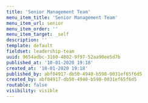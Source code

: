 ```yaml
---
title: 'Senior Management Team'
menu_item_title: 'Senior Management Team'
menu_item_url: senior
menu_item_order: ''
menu_item_target: _self
description: ''
template: default
fieldset: leadership-team
uuid: 9654adbc-3160-4802-9f97-52aa90ee5d7b
published_at: '10-01-2020 19:18'
created_at: '10-01-2020 19:18'
published_by: abf04917-db50-4940-b598-0031ef65f6d5
created_by: abf04917-db50-4940-b598-0031ef65f6d5
routable: false
visibility: visible
---
```

